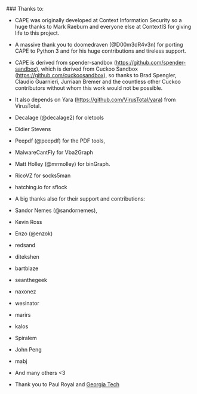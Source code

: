 ### Thanks to:

* CAPE was originally developed at Context Information Security so a huge thanks to Mark Raeburn and everyone else at ContextIS for giving life to this project.
* A massive thank you to doomedraven (@D00m3dR4v3n) for porting CAPE to Python 3 and for his huge contributions and tireless support.
* CAPE is derived from spender-sandbox (https://github.com/spender-sandbox), which is derived from Cuckoo Sandbox (https://github.com/cuckoosandbox), so thanks to Brad Spengler, Claudio Guarnieri, Jurriaan Bremer and the countless other Cuckoo contributors without whom this work would not be possible.
* It also depends on Yara (https://github.com/VirusTotal/yara) from VirusTotal.
* Decalage (@decalage2) for oletools
* Didier Stevens
* Peepdf (@peepdf) for the PDF tools,
* MalwareCantFly for Vba2Graph
* Matt Holley (@mrmolley) for binGraph.
* RicoVZ for socks5man
* hatching.io for sflock
* A big thanks also for their support and contributions:
*  Sandor Nemes (@sandornemes),
*  Kevin Ross
*  Enzo (@enzok)
*  redsand
*  ditekshen
*  bartblaze
*  seanthegeek
*  naxonez
*  wesinator
*  marirs
*  kalos
*  Spiralem
*  John Peng
*  mabj
* And many others <3

* Thank you to Paul Royal and [Georgia Tech](https://www.cc.gatech.edu/)
